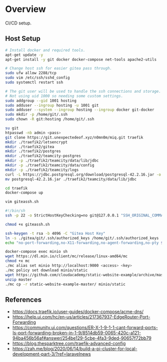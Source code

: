 # Overview 
CI/CD setup.

## Host Setup

```bash
# Install docker and required tools.
apt-get update -y
apt-get install -y git docker docker-compose net-tools apache2-utils
```

```bash
# Change host ssh for easier gitea pass through.
sudo ufw allow 2288/tcp
sudo vim /etc/ssh/sshd_config
sudo systemctl restart ssh
```

```bash
# The git user will be used to handle the ssh connections and storage.
# Not using uid 1000 so needing some custom settings.
sudo addgroup --gid 1001 hosting
sudo adduser --ingroup hosting -u 1001 git
sudo adduser --system --ingroup hosting --ingroup docker git-docker
sudo mkdir -p /home/git/.ssh
sudo chown -R git:hosting /home/git/.ssh
```

```bash
su git
htpasswd -nb admin <pass>
git clone https://git.unexpectedeof.xyz/n0mn0m/miq.git traefik
mkdir ./traefik2/letsencrypt
mkdir ./traefik2/gitea
mkdir ./traefik2/postgres
mkdir ./traefik2/teamcity-postgres
mkdir -p ./traefik2/teamcity/data/lib/jdbc
mkdir -p ./traefik2/teamcity/data/config
mkdir -p ./traefik2/teamcity/logs
curl -L https://jdbc.postgresql.org/download/postgresql-42.2.16.jar -o postgresql-42.2.16.jar
mv postgresql-42.2.16.jar ./traefik2/teamcity/data/lib/jdbc
```

```bash
cd traefik
docker-compose up
```

```bash
vim giteassh.sh

#!/bin/sh
ssh -p 22 -o StrictHostKeyChecking=no git@127.0.0.1 "SSH_ORIGINAL_COMMAND=\"$SSH_ORIGINAL_COMMAND\" $0 $@"

chmod +x giteassh.sh

ssh-keygen -t rsa -b 4096 -C "Gitea Host Key"
ln -s ./gitea/git/.ssh/authorized_keys /home/git/.ssh/authorized_keys
echo "no-port-forwarding,no-X11-forwarding,no-agent-forwarding,no-pty $(cat /home/git/.ssh/id_rsa.pub)" >> ./gitea/git/.ssh/authorized_keys
```


```bash
docker-compose exec minio sh
wget https://dl.min.io/client/mc/release/linux-amd64/mc
chmod +x mc
./mc alias set minio http://localhost:9000 <access> <key>
./mc policy set download minio/static
wget https://github.com/cloudacademy/static-website-example/archive/master.zip
unzip master
./mc cp -r static-website-example-master/ minio/static
```

## References

- https://docs.traefik.io/user-guides/docker-compose/acme-dns/
- https://help.ui.com/hc/en-us/articles/217367937-EdgeRouter-Port-Forwarding
- https://community.ui.com/questions/ER-X-1-9-1-1-cant-forward-ports-Is-port-forwarding-broken-in-1-9/8514db59-0065-420c-a121-94ba456b56af#answer/254be129-5cbe-4fa3-9ded-90657f72bb79
- https://blog.thesparktree.com/traefik-advanced-config
- https://zah.me/blog/2020/06/14/build-a-pi-cluster-for-local-development-part-3/?ref=laravelnews
